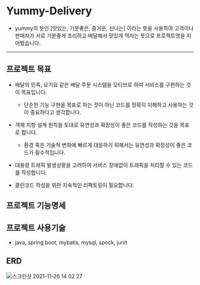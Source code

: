# Yummy-Delivery
- yummy의 뜻인 [맛있는, 기분좋은, 즐거운, 신나는] 이라는 뜻을 사용하여 고객이나 판매자가 서로 기분좋게 조리하고 배달해서 맛있게 먹자는 뜻으로 프로젝트명을 지어봤습니다.
---
프로젝트 목표
---
- 배달의 민족, 요기요 같은 배달 주문 시스템을 모티브로 하여 서비스를 구현하는 것이 목표입니다.
  - 단순한 기능 구현을 목표로 하는 것이 아닌 코드를 정확히 이해하고 사용하는 것이 중요하다고 생각합니다.

- 객체 지향 설계 원칙을 토대로 유연성과 확장성이 좋은 코드를 작성하는 것을 목표로 합니다.
  - 환경 혹은 기술적 변화에 빠르게 대응하기 위해서는 유연성과 확장성이 좋은 코드가 필수적입니다.

- 대용량 트래픽 발생상황을 고려하여 서비스 장애없이 트래픽을 처리할 수 있는 코드를 작성합니다.

- 클린코드 작성을 위한 지속적인 리팩토링이 필요합니다.

프로젝트 기능명세
---


프로젝트 사용기술
---
- java, spring boot, mybatis, mysql, spock, junit


ERD
---
![스크린샷 2021-11-26 14 02 27](https://user-images.githubusercontent.com/83687214/143529538-1c76db85-4d15-412f-9f0f-d60aa734f824.png)
